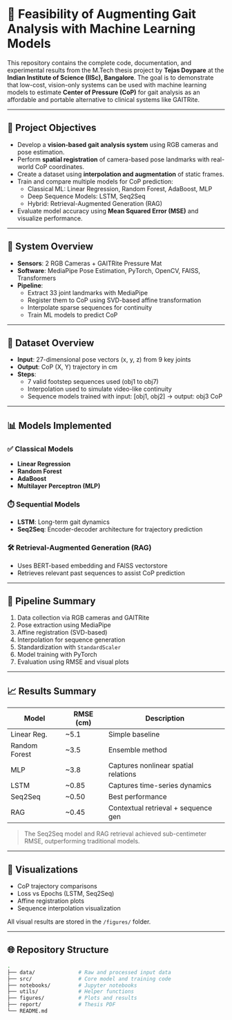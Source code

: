 # 👣 Feasibility of Augmenting Gait Analysis with Machine Learning Models

This repository contains the complete code, documentation, and experimental results from the M.Tech thesis project by **Tejas Doypare** at the **Indian Institute of Science (IISc), Bangalore**. The goal is to demonstrate that low-cost, vision-only systems can be used with machine learning models to estimate **Center of Pressure (CoP)** for gait analysis as an affordable and portable alternative to clinical systems like GAITRite.

--- 

## 🎯 Project Objectives

- Develop a **vision-based gait analysis system** using RGB cameras and pose estimation.
- Perform **spatial registration** of camera-based pose landmarks with real-world CoP coordinates.
- Create a dataset using **interpolation and augmentation** of static frames.
- Train and compare multiple models for CoP prediction:
  - Classical ML: Linear Regression, Random Forest, AdaBoost, MLP
  - Deep Sequence Models: LSTM, Seq2Seq
  - Hybrid: Retrieval-Augmented Generation (RAG)
- Evaluate model accuracy using **Mean Squared Error (MSE)** and visualize performance.
   
---

## 📆 System Overview

- **Sensors**: 2 RGB Cameras + GAITRite Pressure Mat  
- **Software**: MediaPipe Pose Estimation, PyTorch, OpenCV, FAISS, Transformers  
- **Pipeline**:
  - Extract 33 joint landmarks with MediaPipe
  - Register them to CoP using SVD-based affine transformation
  - Interpolate sparse sequences for continuity
  - Train ML models to predict CoP

---

## 📅 Dataset Overview

- **Input**: 27-dimensional pose vectors (x, y, z) from 9 key joints
- **Output**: CoP (X, Y) trajectory in cm
- **Steps**:
  - 7 valid footstep sequences used (obj1 to obj7)
  - Interpolation used to simulate video-like continuity
  - Sequence models trained with input: [obj1, obj2] → output: obj3 CoP

---

## 📊 Models Implemented

### ✅ Classical Models

- **Linear Regression**
- **Random Forest**
- **AdaBoost**
- **Multilayer Perceptron (MLP)**

### ⏱️ Sequential Models

- **LSTM**: Long-term gait dynamics
- **Seq2Seq**: Encoder-decoder architecture for trajectory prediction

### 🛠️ Retrieval-Augmented Generation (RAG)

- Uses BERT-based embedding and FAISS vectorstore
- Retrieves relevant past sequences to assist CoP prediction

---

## 🔹 Pipeline Summary

1. Data collection via RGB cameras and GAITRite
2. Pose extraction using MediaPipe
3. Affine registration (SVD-based)
4. Interpolation for sequence generation
5. Standardization with `StandardScaler`
6. Model training with PyTorch
7. Evaluation using RMSE and visual plots

---

## 📈 Results Summary

| Model         | RMSE (cm) | Description                         |
|---------------|-----------|-------------------------------------|
| Linear Reg.   | ~5.1      | Simple baseline                     |
| Random Forest | ~3.5      | Ensemble method                     |
| MLP           | ~3.8      | Captures nonlinear spatial relations|
| LSTM          | ~0.85     | Captures time-series dynamics       |
| Seq2Seq       | ~0.50     | Best performance                    |
| RAG           | ~0.45     | Contextual retrieval + sequence gen |

> The Seq2Seq model and RAG retrieval achieved sub-centimeter RMSE, outperforming traditional models.

---

## 🌄 Visualizations

- CoP trajectory comparisons
- Loss vs Epochs (LSTM, Seq2Seq)
- Affine registration plots
- Sequence interpolation visualization

All visual results are stored in the `/figures/` folder.

---

## 🌐 Repository Structure

```bash
.
├── data/              # Raw and processed input data
├── src/               # Core model and training code
├── notebooks/         # Jupyter notebooks
├── utils/             # Helper functions
├── figures/           # Plots and results
├── report/            # Thesis PDF
└── README.md

